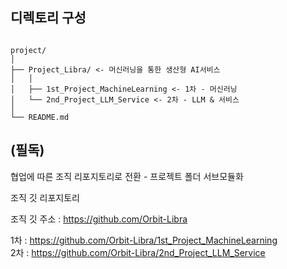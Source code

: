 ## 디렉토리 구성

```

project/
│  
├── Project_Libra/ <- 머신러닝을 통한 생산형 AI서비스
│   │  
│   ├── 1st_Project_MachineLearning <- 1차 - 머신러닝
│   └── 2nd_Project_LLM_Service <- 2차 - LLM & 서비스
│ 
└── README.md

```

## (필독) 

협업에 따른 조직 리포지토리로 전환 - 프로젝트 폴더 서브모듈화

조직 깃 리포지토리

조직 깃 주소 : https://github.com/Orbit-Libra

1차 : https://github.com/Orbit-Libra/1st_Project_MachineLearning  
2차 : https://github.com/Orbit-Libra/2nd_Project_LLM_Service
